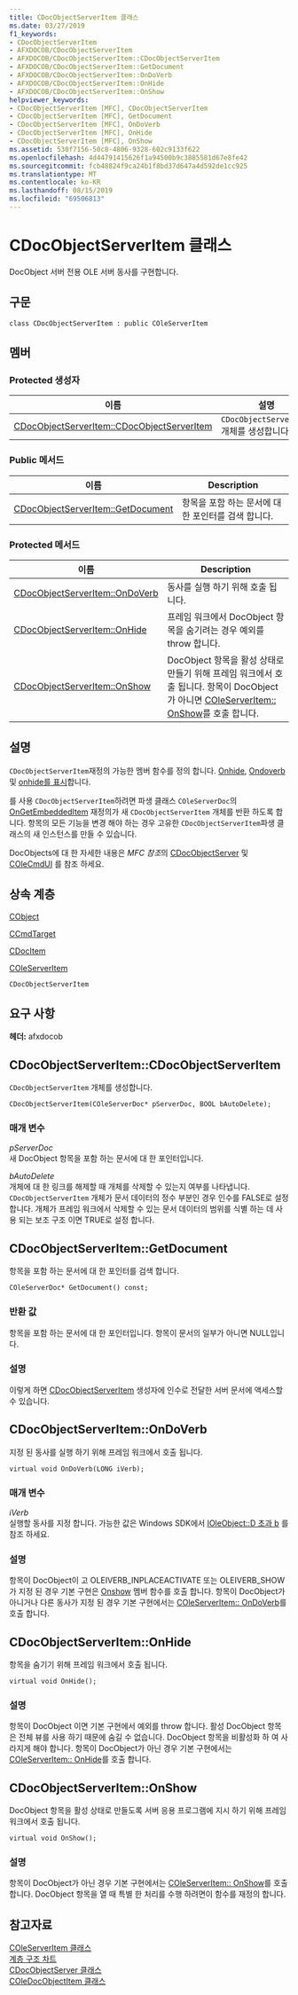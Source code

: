 ```yaml
---
title: CDocObjectServerItem 클래스
ms.date: 03/27/2019
f1_keywords:
- CDocObjectServerItem
- AFXDOCOB/CDocObjectServerItem
- AFXDOCOB/CDocObjectServerItem::CDocObjectServerItem
- AFXDOCOB/CDocObjectServerItem::GetDocument
- AFXDOCOB/CDocObjectServerItem::OnDoVerb
- AFXDOCOB/CDocObjectServerItem::OnHide
- AFXDOCOB/CDocObjectServerItem::OnShow
helpviewer_keywords:
- CDocObjectServerItem [MFC], CDocObjectServerItem
- CDocObjectServerItem [MFC], GetDocument
- CDocObjectServerItem [MFC], OnDoVerb
- CDocObjectServerItem [MFC], OnHide
- CDocObjectServerItem [MFC], OnShow
ms.assetid: 530f7156-50c8-4806-9328-602c9133f622
ms.openlocfilehash: 4d44791415626f1a94500b9c3885581d67e8fe42
ms.sourcegitcommit: fcb48824f9ca24b1f8bd37d647a4d592de1cc925
ms.translationtype: MT
ms.contentlocale: ko-KR
ms.lasthandoff: 08/15/2019
ms.locfileid: "69506813"
---
```

# <a name="cdocobjectserveritem-class"></a>CDocObjectServerItem 클래스

DocObject 서버 전용 OLE 서버 동사를 구현합니다.

## <a name="syntax"></a>구문

```
class CDocObjectServerItem : public COleServerItem
```

## <a name="members"></a>멤버

### <a name="protected-constructors"></a>Protected 생성자

|이름|설명|
|----------|-----------------|
|[CDocObjectServerItem::CDocObjectServerItem](#cdocobjectserveritem)|`CDocObjectServerItem` 개체를 생성합니다.|

### <a name="public-methods"></a>Public 메서드

|이름|Description|
|----------|-----------------|
|[CDocObjectServerItem::GetDocument](#getdocument)|항목을 포함 하는 문서에 대 한 포인터를 검색 합니다.|

### <a name="protected-methods"></a>Protected 메서드

|이름|Description|
|----------|-----------------|
|[CDocObjectServerItem::OnDoVerb](#ondoverb)|동사를 실행 하기 위해 호출 됩니다.|
|[CDocObjectServerItem::OnHide](#onhide)|프레임 워크에서 DocObject 항목을 숨기려는 경우 예외를 throw 합니다.|
|[CDocObjectServerItem::OnShow](#onshow)|DocObject 항목을 활성 상태로 만들기 위해 프레임 워크에서 호출 됩니다. 항목이 DocObject가 아니면 [COleServerItem:: OnShow](../../mfc/reference/coleserveritem-class.md#onshow)를 호출 합니다.|

## <a name="remarks"></a>설명

`CDocObjectServerItem`재정의 가능한 멤버 함수를 정의 합니다. [Onhide](#onhide), [Ondoverb](#ondoverb)및 [onhide를 표시](#onshow)합니다.

를 사용 `CDocObjectServerItem`하려면 파생 클래스 `COleServerDoc`의 [OnGetEmbeddedItem](../../mfc/reference/coleserverdoc-class.md#ongetembeddeditem) 재정의가 새 `CDocObjectServerItem` 개체를 반환 하도록 합니다. 항목의 모든 기능을 변경 해야 하는 경우 고유한 `CDocObjectServerItem`파생 클래스의 새 인스턴스를 만들 수 있습니다.

DocObjects에 대 한 자세한 내용은 *MFC 참조*의 [CDocObjectServer](../../mfc/reference/cdocobjectserver-class.md) 및 [COleCmdUI](../../mfc/reference/colecmdui-class.md) 를 참조 하세요.

## <a name="inheritance-hierarchy"></a>상속 계층

[CObject](../../mfc/reference/cobject-class.md)

[CCmdTarget](../../mfc/reference/ccmdtarget-class.md)

[CDocItem](../../mfc/reference/cdocitem-class.md)

[COleServerItem](../../mfc/reference/coleserveritem-class.md)

`CDocObjectServerItem`

## <a name="requirements"></a>요구 사항

**헤더:** afxdocob

##  <a name="cdocobjectserveritem"></a>  CDocObjectServerItem::CDocObjectServerItem

`CDocObjectServerItem` 개체를 생성합니다.

```
CDocObjectServerItem(COleServerDoc* pServerDoc, BOOL bAutoDelete);
```

### <a name="parameters"></a>매개 변수

*pServerDoc*<br/>
새 DocObject 항목을 포함 하는 문서에 대 한 포인터입니다.

*bAutoDelete*<br/>
개체에 대 한 링크를 해제할 때 개체를 삭제할 수 있는지 여부를 나타냅니다. `CDocObjectServerItem` 개체가 문서 데이터의 정수 부분인 경우 인수를 FALSE로 설정 합니다. 개체가 프레임 워크에서 삭제할 수 있는 문서 데이터의 범위를 식별 하는 데 사용 되는 보조 구조 이면 TRUE로 설정 합니다.

##  <a name="getdocument"></a>  CDocObjectServerItem::GetDocument

항목을 포함 하는 문서에 대 한 포인터를 검색 합니다.

```
COleServerDoc* GetDocument() const;
```

### <a name="return-value"></a>반환 값

항목을 포함 하는 문서에 대 한 포인터입니다. 항목이 문서의 일부가 아니면 NULL입니다.

### <a name="remarks"></a>설명

이렇게 하면 [CDocObjectServerItem](#cdocobjectserveritem) 생성자에 인수로 전달한 서버 문서에 액세스할 수 있습니다.

##  <a name="ondoverb"></a>  CDocObjectServerItem::OnDoVerb

지정 된 동사를 실행 하기 위해 프레임 워크에서 호출 됩니다.

```
virtual void OnDoVerb(LONG iVerb);
```

### <a name="parameters"></a>매개 변수

*iVerb*<br/>
실행할 동사를 지정 합니다. 가능한 값은 Windows SDK에서 [IOleObject::D 초과 b](/windows/win32/api/oleidl/nf-oleidl-ioleobject-doverb) 를 참조 하세요.

### <a name="remarks"></a>설명

항목이 DocObject이 고 OLEIVERB_INPLACEACTIVATE 또는 OLEIVERB_SHOW가 지정 된 경우 기본 구현은 [Onshow](#onshow) 멤버 함수를 호출 합니다. 항목이 DocObject가 아니거나 다른 동사가 지정 된 경우 기본 구현에서는 [COleServerItem:: OnDoVerb](../../mfc/reference/coleserveritem-class.md#ondoverb)를 호출 합니다.

##  <a name="onhide"></a>  CDocObjectServerItem::OnHide

항목을 숨기기 위해 프레임 워크에서 호출 됩니다.

```
virtual void OnHide();
```

### <a name="remarks"></a>설명

항목이 DocObject 이면 기본 구현에서 예외를 throw 합니다. 활성 DocObject 항목은 전체 뷰를 사용 하기 때문에 숨길 수 없습니다. DocObject 항목을 비활성화 하 여 사라지게 해야 합니다. 항목이 DocObject가 아닌 경우 기본 구현에서는 [COleServerItem:: OnHide](../../mfc/reference/coleserveritem-class.md#onhide)를 호출 합니다.

##  <a name="onshow"></a>  CDocObjectServerItem::OnShow

DocObject 항목을 활성 상태로 만들도록 서버 응용 프로그램에 지시 하기 위해 프레임 워크에서 호출 됩니다.

```
virtual void OnShow();
```

### <a name="remarks"></a>설명

항목이 DocObject가 아닌 경우 기본 구현에서는 [COleServerItem:: OnShow](../../mfc/reference/coleserveritem-class.md#onopen)를 호출 합니다. DocObject 항목을 열 때 특별 한 처리를 수행 하려면이 함수를 재정의 합니다.

## <a name="see-also"></a>참고자료

[COleServerItem 클래스](../../mfc/reference/coleserveritem-class.md)<br/>
[계층 구조 차트](../../mfc/hierarchy-chart.md)<br/>
[CDocObjectServer 클래스](../../mfc/reference/cdocobjectserver-class.md)<br/>
[COleDocObjectItem 클래스](../../mfc/reference/coledocobjectitem-class.md)
